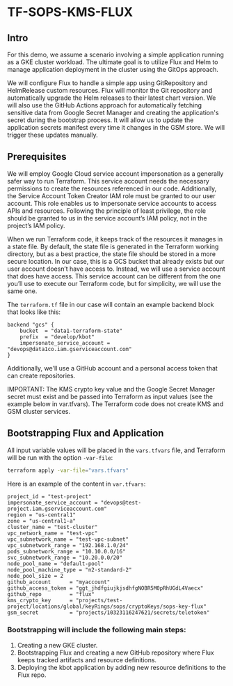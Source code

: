 # TF-SOPS-KMS-FLUX
## Intro

For this demo, we assume a scenario involving a simple application running as a GKE cluster workload. The ultimate goal is to utilize Flux and Helm to manage application deployment in the cluster using the GitOps approach.

We will configure Flux to handle a simple app using GitRepository and HelmRelease custom resources. Flux will monitor the Git repository and automatically upgrade the Helm releases to their latest chart version. We will also use the GitHub Actions approach for automatically fetching sensitive data from Google Secret Manager and creating the application's secret during the bootstrap process. It will allow us to update the application secrets manifest every time it changes in the GSM store. We will trigger these updates manually.  

## Prerequisites

We will employ Google Cloud service account impersonation as a generally safer way to run Terraform. This service account needs the necessary permissions to create the resources referenced in our code. Additionally, the Service Account Token Creator IAM role must be granted to our user account. This role enables us to impersonate service accounts to access APIs and resources. Following the principle of least privilege, the role should be granted to us in the service account’s IAM policy, not in the project’s IAM policy.

When we run Terraform code, it keeps track of the resources it manages in a state file. By default, the state file is generated in the Terraform working directory, but as a best practice, the state file should be stored in a more secure location. In our case, this is a GCS bucket that already exists but our user account doesn’t have access to. Instead, we will use a service account that does have access. This service account can be different from the one you’ll use to execute our Terraform code, but for simplicity, we will use the same one.

The `terraform.tf` file in our case will contain an example backend block that looks like this:

```hcl
backend "gcs" {
    bucket  = "data1-terraform-state"
    prefix  = "develop/kbot"
    impersonate_service_account = "devops@data1co.iam.gserviceaccount.com"
}
```

Additionally, we'll use a GitHub account and a personal access token that can create repositories.

IMPORTANT: The KMS crypto key value and the Google Secret Manager secret must exist and be passed into Terraform as input values (see the example below in var.tfvars). The Terraform code does not create KMS and GSM cluster services.

## Bootstrapping Flux and Application

All input variable values will be placed in the `vars.tfvars` file, and Terraform will be run with the option `-var-file`:

```bash
terraform apply -var-file="vars.tfvars"
```

Here is an example of the content in `var.tfvars`:

```hcl
project_id = "test-project"
impersonate_service_account = "devops@test-project.iam.gserviceaccount.com"
region = "us-central1"
zone = "us-central1-a"
cluster_name = "test-cluster"
vpc_network_name = "test-vpc"
vpc_subnetwork_name = "test-vpc-subnet"
vpc_subnetwork_range = "192.168.1.0/24" 
pods_subnetwork_range = "10.10.0.0/16"
svc_subnetwork_range = "10.20.0.0/20"
node_pool_name = "default-pool"
node_pool_machine_type = "n2-standard-2"
node_pool_size = 2
github_account      = "myaccount"
github_access_token = "ggt_jhdfgiujkjsdhfgNOBR5M0pRhUGdL4Vaecx"
github_repo         = "flux"
kms_crypto_key      = "projects/test-project/locations/global/keyRings/sops/cryptoKeys/sops-key-flux"
gsm_secret          = "projects/10323116247621/secrets/teletoken"
```

### Bootstrapping will include the following main steps:

1. Creating a new GKE cluster.
2. Bootstrapping Flux and creating a new GitHub repository where Flux keeps tracked artifacts and resource definitions.
3. Deploying the kbot application by adding new resource definitions to the Flux repo.